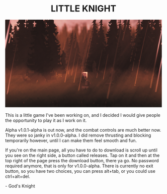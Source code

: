 <div align="center">
    <h1>LITTLE KNIGHT</h1>
</div>

![Image](Images/Little%20Knight%20Readme%20Image.png)

This is a little game I've been working on, and I decided I would give people the opportunity to play it as I work on it.

Alpha v1.0.1-alpha is out now, and the combat controls are much better now. They were so janky in v1.0.0-alpha. I did remove thrusting and blocking temporarily however, until I can make them feel smooth and fun.

If you're on the main page, all you have to do to download is scroll up until you see on the right side, a button called releases.
Tap on it and then at the top right of the page press the download button, there ya go. No password required anymore, that is only for v1.0.0-alpha.
There is currently no exit button, so you have two choices, you can press alt+tab, or you could use ctrl+alt+del.

\- God's Knight
